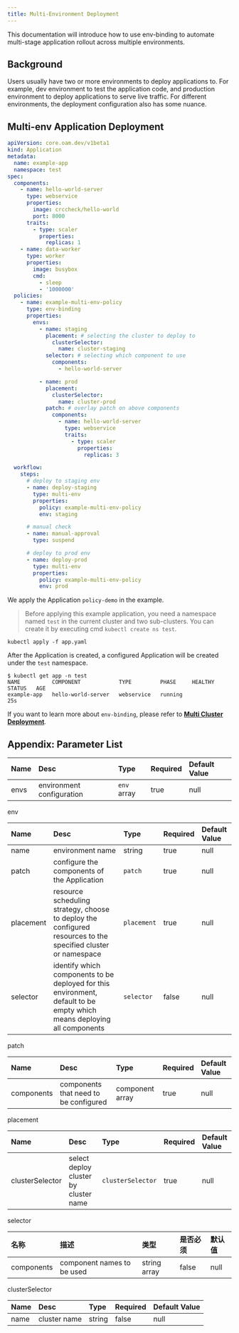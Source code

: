 ```yaml
---
title: Multi-Environment Deployment
---
```


This documentation will introduce how to use env-binding to automate multi-stage application rollout across multiple environments.

## Background

Users usually have two or more environments to deploy applications to. For example, dev environment to test the application code, and production environment to deploy applications to serve live traffic. For different environments, the deployment configuration also has some nuance.

## Multi-env Application Deployment

```yaml
apiVersion: core.oam.dev/v1beta1
kind: Application
metadata:
  name: example-app
  namespace: test
spec:
  components:
    - name: hello-world-server
      type: webservice
      properties:
        image: crccheck/hello-world 
        port: 8000
      traits:
        - type: scaler
          properties:
            replicas: 1
    - name: data-worker
      type: worker
      properties:
        image: busybox
        cmd:
          - sleep
          - '1000000'
  policies:
    - name: example-multi-env-policy
      type: env-binding
      properties:
        envs:
          - name: staging
            placement: # selecting the cluster to deploy to
              clusterSelector:
                name: cluster-staging
            selector: # selecting which component to use
              components:
                - hello-world-server

          - name: prod
            placement:
              clusterSelector:
                name: cluster-prod
            patch: # overlay patch on above components
              components:
                - name: hello-world-server
                  type: webservice
                  traits:
                    - type: scaler
                      properties:
                        replicas: 3

  workflow:
    steps:
      # deploy to staging env
      - name: deploy-staging
        type: multi-env
        properties:
          policy: example-multi-env-policy
          env: staging

      # manual check
      - name: manual-approval 
        type: suspend

      # deploy to prod env
      - name: deploy-prod
        type: multi-env
        properties:
          policy: example-multi-env-policy
          env: prod
```

We apply the Application `policy-demo` in the example.

> Before applying this example application, you need a namespace named `test` in the current cluster and two sub-clusters. You can create it by executing cmd `kubectl create ns test`.

```shell
kubectl apply -f app.yaml
```

After the Application is created, a configured Application will be created under the `test` namespace.

```shell
$ kubectl get app -n test
NAME          COMPONENT            TYPE         PHASE     HEALTHY   STATUS   AGE
example-app   hello-world-server   webservice   running                      25s
```

If you want to learn more about `env-binding`, please refer to **[Multi Cluster Deployment](../../case-studies/multi-app-env-cluster)**.

## Appendix: Parameter List

Name | Desc | Type | Required | Default Value
:---------- | :----------- | :----------- | :----------- | :-----------
envs|environment configuration| `env` array|true|null

env

Name | Desc | Type | Required | Default Value
:----------- | :------------ | :------------ | :------------ | :------------ 
name|environment name|string|true|null
patch|configure the components of the Application|`patch`|true|null
placement|resource scheduling strategy, choose to deploy the configured resources to the specified cluster or namespace| `placement`|true|null
| selector  | identify which components to be deployed for this environment, default to be empty which means deploying all components | `selector`  | false       | null     |

patch

Name | Desc | Type | Required | Default Value
:----------- | :------------ | :------------ | :------------ | :------------ 
components|components that need to be configured| component array|true|null

placement

Name | Desc | Type | Required | Default Value
:----------- | :------------ | :------------ | :------------ | :------------ 
clusterSelector| select deploy cluster by cluster name | `clusterSelector` |true|null

selector

| 名称       | 描述                 | 类型           | 是否必须 | 默认值 |
| :--------- | :------------------- | :------------- | :------- | :----- |
| components | component names to be used | string array | false       | null     |

clusterSelector

Name | Desc | Type | Required | Default Value
:----------- | :------------ | :------------ | :------------ | :------------
name |cluster name| string |false|null
